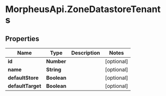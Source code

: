 # MorpheusApi.ZoneDatastoreTenants

## Properties

Name | Type | Description | Notes
------------ | ------------- | ------------- | -------------
**id** | **Number** |  | [optional] 
**name** | **String** |  | [optional] 
**defaultStore** | **Boolean** |  | [optional] 
**defaultTarget** | **Boolean** |  | [optional] 


